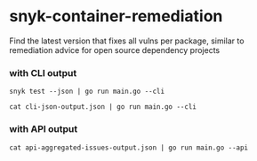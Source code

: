 # snyk-container-remediation

Find the latest version that fixes all vulns per package,
similar to remediation advice for open source dependency projects

### with CLI output 
`snyk test --json | go run main.go --cli`

`cat cli-json-output.json | go run main.go --cli`

### with API output 
`cat api-aggregated-issues-output.json | go run main.go --api`
